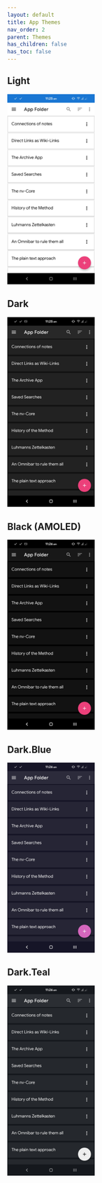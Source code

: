 ```yaml
---
layout: default
title: App Themes
nav_order: 2
parent: Themes
has_children: false
has_toc: false
---
```



## Light

<img src="/assets/themes/app-light.jpg" alt="Light Theme" width="200"/>

## Dark

<img src="/assets/themes/app-dark.jpg" alt="Dark Theme" width="200"/>

## Black (AMOLED)

<img src="/assets/themes/app-black.jpg" alt="Black Theme" width="200"/>

## Dark.Blue

<img src="/assets/themes/app-dark-blue.jpg" alt="Dark Blue Theme" width="200"/>

## Dark.Teal

<img src="/assets/themes/app-dark-teal.jpg" alt="Dark Teal Theme" width="200"/>

